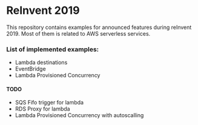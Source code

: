 # ReInvent 2019

This repository contains examples for announced features during reInvent 2019. Most of them is related to AWS serverless services.

### List of implemented examples:

- Lambda destinations
- EventBridge
- Lambda Provisioned Concurrency

#### TODO

- SQS Fifo trigger for lambda
- RDS Proxy for lambda
- Lambda Provisioned Concurrency with autoscalling
